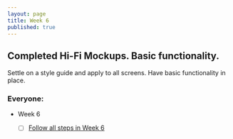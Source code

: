 ```yaml
---
layout: page
title: Week 6
published: true
---
```


## Completed Hi-Fi Mockups. Basic functionality.

Settle on a style guide and apply to all screens. Have basic functionality in place.


### Everyone:
  * Week 6
    * [ ] [Follow all steps in Week 6](../week06/)
    

